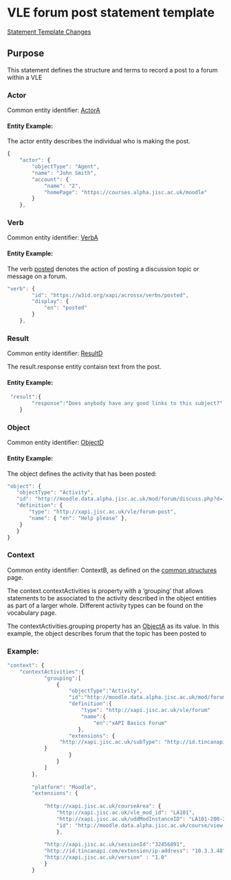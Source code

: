 # VLE forum post statement template

[Statement Template Changes](/version_changes.md#posted-in-forum)

## Purpose
This statement defines the structure and terms to record a post to a forum within a VLE

### Actor

Common entity identifier: [ActorA](/common_structures.md#actora)

#### Entity Example:
The actor entity describes the individual who is making the post.

``` Javascript
{
    "actor": {
        "objectType": "Agent",
        "name": "John Smith",
        "account": {
            "name": "2",
            "homePage": "https://courses.alpha.jisc.ac.uk/moodle"
        }
    },
```

### Verb

Common entity identifier: [VerbA](/common_structures.md#verba)

#### Entity Example:

The verb [posted](/vocabulary.md#posted) denotes the action of posting a discussion topic or message on a forum.

``` javascript
"verb": {
        "id": "https://w3id.org/xapi/acrossx/verbs/posted",
        "display": {
            "en": "posted"
        }
    },
```

### Result
Common entity identifier: [ResultD](/common_structures.md#resultd)

The result.response entity contaisn text from the post.

#### Entity Example:


``` javascript
 "result":{
        "response":"Does anybody have any good links to this subject?"
    }
```

### Object
Common entity identifier: [ObjectD](/common_structures.md#objectd)

#### Entity Example:
The object defines the activity that has been posted:

 ``` javascript
"object": {
	"objectType": "Activity",
	"id": "http://moodle.data.alpha.jisc.ac.uk/mod/forum/discuss.php?d=19474"	
	"definition": {
		"type": "http://xapi.jisc.ac.uk/vle/forum-post",			
		"name": { "en": "Help please" },			   
	 }
    }
}
```

### Context
Common entity identifier: ContextB, as defined on the [common structures](/common_structures.md#contextb) page.

The context.contextActivities is property with a ‘grouping’ that allows statements to be associated to the activity described in the object entities as part of a larger whole. Different activity types can be found on the vocabulary page.

The contextActivities.grouping property has an [ObjectA](/common_structures.md#objectb) as its value. In this example, the object describes forum that the topic has been posted to 

### Example:

``` javascript
"context": {
	"contextActivities":{
            "grouping":[
                {
                    "objectType":"Activity",
                    "id":"http://moodle.data.alpha.jisc.ac.uk/mod/forum/view.php?id=138371",
                    "definition":{
                        "type": "http://xapi.jisc.ac.uk/vle/forum"
                        "name":{
                            "en":"xAPI Basics Forum"
                       },
                    "extensions": {
     		   	 "http://xapi.jisc.ac.uk/subType": "http://id.tincanapi.com/activitytype/lms"
			}
                    }
                }
            ]
        },
        
        "platform": "Moodle",
        "extensions": {
		
      		"http://xapi.jisc.ac.uk/courseArea": {
      		 	"http://xapi.jisc.ac.uk/vle_mod_id": "LA101",
				"http://xapi.jisc.ac.uk/uddModInstanceID": "LA101-200-2016S1-0",
                "id": "http://moodle.data.alpha.jisc.ac.uk/course/view.php?id=4"
				},
			
			"http://xapi.jisc.ac.uk/sessionId":"32456891",
			"http://id.tincanapi.com/extension/ip-address": "10.3.3.48",
			"http://xapi.jisc.ac.uk/version" : "1.0"
			}
		}
```
